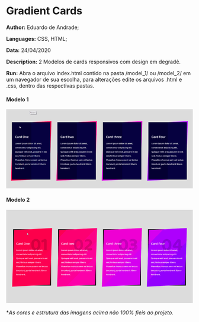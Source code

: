 # Gradient Cards
**Author:** Eduardo de Andrade;

**Languages:** CSS, HTML;

**Data:** 24/04/2020

**Description:**
2 Modelos de cards responsivos com design em degradê.

**Run:**
  Abra o arquivo index.html contido na pasta /model_1/ ou /model_2/ em um navegador de sua escolha, para alterações edite os arquivos .html e .css, dentro das respectivas pastas.
#### Modelo 1
![exemplo](/Model_1/exemple-min.gif)

#### Modelo 2
![exemplo](/Model_2/exemple-min.gif)

**As cores e estrutura das imagens acima não 100% fieis ao projeto.*
